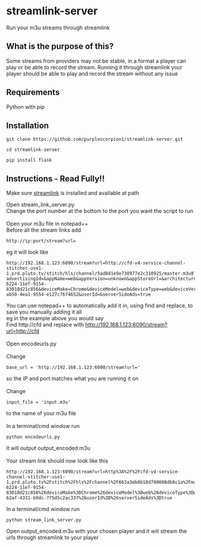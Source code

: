 # streamlink-server
Run your m3u streams through streamlink

## What is the purpose of this?
Some streams from providers may not be stable, in a format a player can play or be able to record the stream. Running it through streamlink your player should be able to play and record the stream without any issue

## Requirements
Python with pip

## Installation
```
git clone https://github.com/purplescorpion1/streamlink-server.git
```
```
cd streamlink-server
```
```
pip install flask
```
## Instructions - Read Fully!!

Make sure [streamlink](https://streamlink.github.io/install.html) is installed and available at path

Open stream_link_server.py <br>
Change the port number at the bottom to the port you want the script to run <br>
<br>
Open your m3u file in notepad++ <br>
Before all the stream links add
```
http://ip:port/stream?url=
```
eg it will look like <br>
```
http://192.168.1.123:6090/stream?url=http://cfd-v4-service-channel-stitcher-use1-1.prd.pluto.tv/stitch/hls/channel/5ad8d1e9e738977e2c310925/master.m3u8?advertisingId=&appName=web&appVersion=unknown&appStoreUrl=&architecture=&buildVersion=&clientTime=0&deviceDNT=0&deviceId=4c9b8520-6224-11ef-9154-83018d21c856&deviceMake=Chrome&deviceModel=web&deviceType=web&deviceVersion=unknown&includeExtendedEvents=false&sid=16d72f2e-ab58-4ea1-9554-e127c7674652&userId=&serverSideAds=true
```

You can use notepad++ to automatically add it in, using find and replace, to save you manually adding it all <br>
eg in the example above you would say <br>
Find http://cfd and replace with http://192.168.1.123:6090/stream?url=http://cfd <br>
<br>
Open encodeurls.py <br>
<br>
Change <br>
```
base_url = 'http://192.168.1.123:6090/stream?url='
```
so the IP and port matches what you are running it on <br>
<br>
Change
```
input_file = 'input.m3u'
```
to the name of your m3u file <br>
<br>
In a terminal/cmd window run <br>
```
python encodeurls.py
```
it will output output_encoded.m3u <br>
<br>
Your stream link should now look like this
```
http://192.168.1.123:6090/stream?url=http%3A%2F%2Fcfd-v4-service-channel-stitcher-use1-1.prd.pluto.tv%2Fstitch%2Fhls%2Fchannel%2F663a3eb8b18d700008db8c1a%2Fmaster.m3u8%3FadvertisingId%3D%26appName%3Dweb%26appVersion%3Dunknown%26appStoreUrl%3D%26architecture%3D%26buildVersion%3D%26clientTime%3D0%26deviceDNT%3D0%26deviceId%3D4ca15182-6224-11ef-9154-83018d21c856%26deviceMake%3DChrome%26deviceModel%3Dweb%26deviceType%3Dweb%26deviceVersion%3Dunknown%26includeExtendedEvents%3Dfalse%26sid%3Deb27f56c-62af-4331-b9dc-775d5c2ac337%26userId%3D%26serverSideAds%3Dtrue
```
In a terminal/cmd window run
```
python stream_link_server.py
```
Open output_encoded.m3u with your chosen player and it will stream the urls through streamlink to your player
